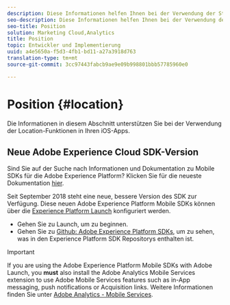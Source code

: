```yaml
---
description: Diese Informationen helfen Ihnen bei der Verwendung der Standortfunktionen in Ihren iOS-Apps.
seo-description: Diese Informationen helfen Ihnen bei der Verwendung der Standortfunktionen in Ihren iOS-Apps.
seo-title: Position
solution: Marketing Cloud,Analytics
title: Position
topic: Entwickler und Implementierung
uuid: a4e5650a-f5d3-4fb1-bd11-a27a3918d763
translation-type: tm+mt
source-git-commit: 3cc97443fabcb9ae9e09b998801bbb57785960e0

---
```



# Position {#location}

Die Informationen in diesem Abschnitt unterstützen Sie bei der Verwendung der Location-Funktionen in Ihren iOS-Apps.

## Neue Adobe Experience Cloud SDK-Version

Sind Sie auf der Suche nach Informationen und Dokumentation zu Mobile SDKs für die Adobe Experience Platform? Klicken Sie für die neueste Dokumentation [hier](https://aep-sdks.gitbook.io/docs/).

Seit September 2018 steht eine neue, bessere Version des SDK zur Verfügung. Diese neuen Adobe Experience Platform Mobile SDKs können über die [Experience Platform Launch](https://www.adobe.com/experience-platform/launch.html) konfiguriert werden.

* Gehen Sie zu Launch, um zu beginnen.
* Gehen Sie zu [Github: Adobe Experience Platform SDKs](https://github.com/Adobe-Marketing-Cloud/acp-sdks), um zu sehen, was in den Experience Platform SDK Repositorys enthalten ist.

>[!IMPORTANT]
>
> If you are using the Adobe Experience Platform Mobile SDKs with Adobe Launch, you **must** also install the Adobe Analytics Mobile Services extension to use Adobe Mobile Services features such as in-App messaging, push notifications or Acquisition links. Weitere Informationen finden Sie unter [Adobe Analytics - Mobile Services](https://aep-sdks.gitbook.io/docs/using-mobile-extensions/adobe-analytics-mobile-services).